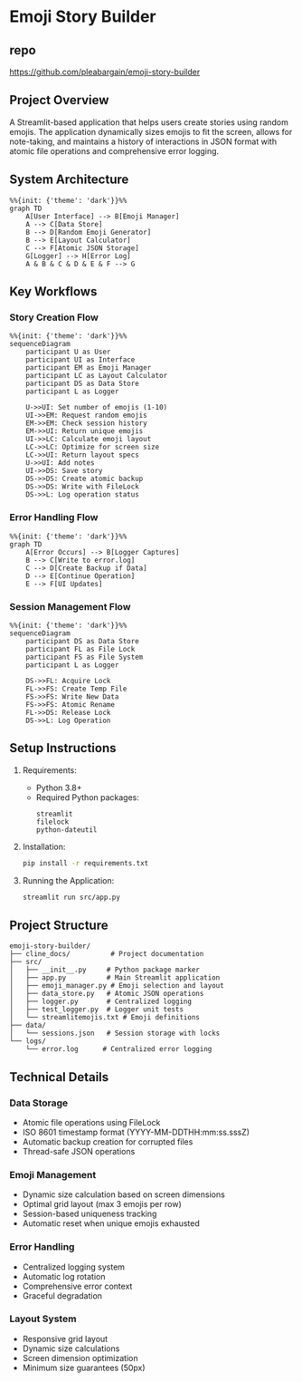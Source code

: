 # Emoji Story Builder

## repo
https://github.com/pleabargain/emoji-story-builder

## Project Overview
A Streamlit-based application that helps users create stories using random emojis. The application dynamically sizes emojis to fit the screen, allows for note-taking, and maintains a history of interactions in JSON format with atomic file operations and comprehensive error logging.

## System Architecture
```mermaid
%%{init: {'theme': 'dark'}}%%
graph TD
    A[User Interface] --> B[Emoji Manager]
    A --> C[Data Store]
    B --> D[Random Emoji Generator]
    B --> E[Layout Calculator]
    C --> F[Atomic JSON Storage]
    G[Logger] --> H[Error Log]
    A & B & C & D & E & F --> G
```

## Key Workflows

### Story Creation Flow
```mermaid
%%{init: {'theme': 'dark'}}%%
sequenceDiagram
    participant U as User
    participant UI as Interface
    participant EM as Emoji Manager
    participant LC as Layout Calculator
    participant DS as Data Store
    participant L as Logger
    
    U->>UI: Set number of emojis (1-10)
    UI->>EM: Request random emojis
    EM->>EM: Check session history
    EM->>UI: Return unique emojis
    UI->>LC: Calculate emoji layout
    LC->>LC: Optimize for screen size
    LC->>UI: Return layout specs
    U->>UI: Add notes
    UI->>DS: Save story
    DS->>DS: Create atomic backup
    DS->>DS: Write with FileLock
    DS->>L: Log operation status
```

### Error Handling Flow
```mermaid
%%{init: {'theme': 'dark'}}%%
graph TD
    A[Error Occurs] --> B[Logger Captures]
    B --> C[Write to error.log]
    C --> D[Create Backup if Data]
    D --> E[Continue Operation]
    E --> F[UI Updates]
```

### Session Management Flow
```mermaid
%%{init: {'theme': 'dark'}}%%
sequenceDiagram
    participant DS as Data Store
    participant FL as File Lock
    participant FS as File System
    participant L as Logger

    DS->>FL: Acquire Lock
    FL->>FS: Create Temp File
    FS->>FS: Write New Data
    FS->>FS: Atomic Rename
    FL->>DS: Release Lock
    DS->>L: Log Operation
```

## Setup Instructions

1. Requirements:
   - Python 3.8+
   - Required Python packages:
     ```
     streamlit
     filelock
     python-dateutil
     ```

2. Installation:
   ```bash
   pip install -r requirements.txt
   ```

3. Running the Application:
   ```bash
   streamlit run src/app.py
   ```

## Project Structure
```
emoji-story-builder/
├── cline_docs/          # Project documentation
├── src/
│   ├── __init__.py     # Python package marker
│   ├── app.py          # Main Streamlit application
│   ├── emoji_manager.py # Emoji selection and layout
│   ├── data_store.py   # Atomic JSON operations
│   ├── logger.py       # Centralized logging
│   ├── test_logger.py  # Logger unit tests
│   └── streamlitemojis.txt # Emoji definitions
├── data/
│   └── sessions.json   # Session storage with locks
└── logs/
    └── error.log      # Centralized error logging
```

## Technical Details

### Data Storage
- Atomic file operations using FileLock
- ISO 8601 timestamp format (YYYY-MM-DDTHH:mm:ss.sssZ)
- Automatic backup creation for corrupted files
- Thread-safe JSON operations

### Emoji Management
- Dynamic size calculation based on screen dimensions
- Optimal grid layout (max 3 emojis per row)
- Session-based uniqueness tracking
- Automatic reset when unique emojis exhausted

### Error Handling
- Centralized logging system
- Automatic log rotation
- Comprehensive error context
- Graceful degradation

### Layout System
- Responsive grid layout
- Dynamic size calculations
- Screen dimension optimization
- Minimum size guarantees (50px)
